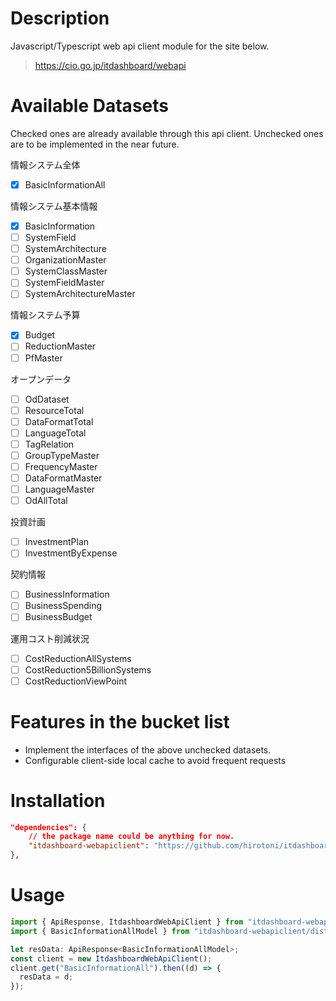 # Description

Javascript/Typescript web api client module for the site below.

> https://cio.go.jp/itdashboard/webapi

# Available Datasets

Checked ones are already available through this api client.
Unchecked ones are to be implemented in the near future.

情報システム全体

- [x] BasicInformationAll

情報システム基本情報

- [x] BasicInformation
- [ ] SystemField
- [ ] SystemArchitecture
- [ ] OrganizationMaster
- [ ] SystemClassMaster
- [ ] SystemFieldMaster
- [ ] SystemArchitectureMaster

情報システム予算

- [x] Budget
- [ ] ReductionMaster
- [ ] PfMaster

オープンデータ

- [ ] OdDataset
- [ ] ResourceTotal
- [ ] DataFormatTotal
- [ ] LanguageTotal
- [ ] TagRelation
- [ ] GroupTypeMaster
- [ ] FrequencyMaster
- [ ] DataFormatMaster
- [ ] LanguageMaster
- [ ] OdAllTotal

投資計画

- [ ] InvestmentPlan
- [ ] InvestmentByExpense

契約情報

- [ ] BusinessInformation
- [ ] BusinessSpending
- [ ] BusinessBudget

運用コスト削減状況

- [ ] CostReductionAllSystems
- [ ] CostReduction5BillionSystems
- [ ] CostReductionViewPoint

# Features in the bucket list

- Implement the interfaces of the above unchecked datasets.
- Configurable client-side local cache to avoid frequent requests

# Installation

```json
"dependencies": {
    // the package name could be anything for now.
    "itdashboard-webapiclient": "https://github.com/hirotoni/itdashboard-webapiclient.git#master",
},
```

# Usage

```typescript
import { ApiResponse, ItdashboardWebApiClient } from "itdashboard-webapiclient/dist";
import { BasicInformationAllModel } from "itdashboard-webapiclient/dist/client/models";

let resData: ApiResponse<BasicInformationAllModel>;
const client = new ItdashboardWebApiClient();
client.get("BasicInformationAll").then((d) => {
  resData = d;
});
```
